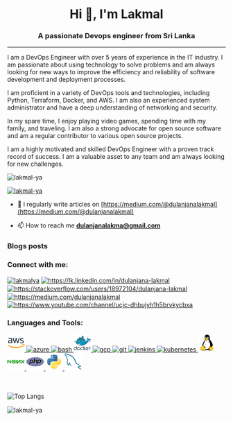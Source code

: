 <h1 align="center">Hi 👋, I'm Lakmal</h1>
<h3 align="center">A passionate Devops engineer from Sri Lanka</h3>
<hr>

I am a DevOps Engineer with over 5 years of experience in the IT industry. I am passionate about using technology to solve problems and am always looking for new ways to improve the efficiency and reliability of software development and deployment processes.

I am proficient in a variety of DevOps tools and technologies, including Python, Terraform, Docker, and AWS. I am also an experienced system administrator and have a deep understanding of networking and security.

In my spare time, I enjoy playing video games, spending time with my family, and traveling. I am also a strong advocate for open source software and am a regular contributor to various open source projects.

I am a highly motivated and skilled DevOps Engineer with a proven track record of success. I am a valuable asset to any team and am always looking for new challenges.
    
<p align="left"> <img src="https://komarev.com/ghpvc/?username=lakmal-ya&label=Profile%20views&color=0e75b6&style=flat" alt="lakmal-ya" /> </p>

<p align="left"> <a href="https://github.com/ryo-ma/github-profile-trophy"><img src="https://github-profile-trophy.vercel.app/?username=lakmal-ya" alt="lakmal-ya" /></a> </p>

- 📝 I regularly write articles on [https://medium.com/@dulanjanalakmal](https://medium.com/@dulanjanalakmal)

- 📫 How to reach me **dulanjanalakma@gmail.com**
    
### Blogs posts
<!-- BLOG-POST-LIST:START -->
<!-- BLOG-POST-LIST:END -->

<h3 align="left">Connect with me:</h3>
<p align="left">
<a href="https://dev.to/lakmalya" target="blank"><img align="center" src="https://raw.githubusercontent.com/rahuldkjain/github-profile-readme-generator/master/src/images/icons/Social/devto.svg" alt="lakmalya" height="30" width="40" /></a>
<a href="https://linkedin.com/in/https://lk.linkedin.com/in/dulanjana-lakmal" target="blank"><img align="center" src="https://raw.githubusercontent.com/rahuldkjain/github-profile-readme-generator/master/src/images/icons/Social/linked-in-alt.svg" alt="https://lk.linkedin.com/in/dulanjana-lakmal" height="30" width="40" /></a>
<a href="https://stackoverflow.com/users/https://stackoverflow.com/users/18972104/dulanjana-lakmal" target="blank"><img align="center" src="https://raw.githubusercontent.com/rahuldkjain/github-profile-readme-generator/master/src/images/icons/Social/stack-overflow.svg" alt="https://stackoverflow.com/users/18972104/dulanjana-lakmal" height="30" width="40" /></a>
<a href="https://medium.com/@dulanjanalakmal" target="blank"><img align="center" src="https://raw.githubusercontent.com/rahuldkjain/github-profile-readme-generator/master/src/images/icons/Social/medium.svg" alt="https://medium.com/dulanjanalakmal" height="30" width="40" /></a>
<a href="https://www.youtube.com/channel/UCjC-dHbUJYH1h5BRVkYcBxA" target="blank"><img align="center" src="https://raw.githubusercontent.com/rahuldkjain/github-profile-readme-generator/master/src/images/icons/Social/youtube.svg" alt="https://www.youtube.com/channel/ucjc-dhbujyh1h5brvkycbxa" height="30" width="40" /></a>
    
<h3 align="left">Languages and Tools:</h3>
<p align="left"> <a href="https://aws.amazon.com" target="_blank" rel="noreferrer"> <img src="https://raw.githubusercontent.com/devicons/devicon/master/icons/amazonwebservices/amazonwebservices-original-wordmark.svg" alt="aws" width="40" height="40"/> </a> <a href="https://azure.microsoft.com/en-in/" target="_blank" rel="noreferrer"> <img src="https://www.vectorlogo.zone/logos/microsoft_azure/microsoft_azure-icon.svg" alt="azure" width="40" height="40"/> </a> <a href="https://www.gnu.org/software/bash/" target="_blank" rel="noreferrer"> <img src="https://www.vectorlogo.zone/logos/gnu_bash/gnu_bash-icon.svg" alt="bash" width="40" height="40"/> </a> <a href="https://www.docker.com/" target="_blank" rel="noreferrer"> <img src="https://raw.githubusercontent.com/devicons/devicon/master/icons/docker/docker-original-wordmark.svg" alt="docker" width="40" height="40"/> </a> <a href="https://cloud.google.com" target="_blank" rel="noreferrer"> <img src="https://www.vectorlogo.zone/logos/google_cloud/google_cloud-icon.svg" alt="gcp" width="40" height="40"/> </a> <a href="https://git-scm.com/" target="_blank" rel="noreferrer"> <img src="https://www.vectorlogo.zone/logos/git-scm/git-scm-icon.svg" alt="git" width="40" height="40"/> </a> <a href="https://www.jenkins.io" target="_blank" rel="noreferrer"> <img src="https://www.vectorlogo.zone/logos/jenkins/jenkins-icon.svg" alt="jenkins" width="40" height="40"/> </a> <a href="https://kubernetes.io" target="_blank" rel="noreferrer"> <img src="https://www.vectorlogo.zone/logos/kubernetes/kubernetes-icon.svg" alt="kubernetes" width="40" height="40"/> </a> <a href="https://www.linux.org/" target="_blank" rel="noreferrer"> <img src="https://raw.githubusercontent.com/devicons/devicon/master/icons/linux/linux-original.svg" alt="linux" width="40" height="40"/> </a> <a href="https://www.nginx.com" target="_blank" rel="noreferrer"> <img src="https://raw.githubusercontent.com/devicons/devicon/master/icons/nginx/nginx-original.svg" alt="nginx" width="40" height="40"/> </a> <a href="https://www.php.net" target="_blank" rel="noreferrer"> <img src="https://raw.githubusercontent.com/devicons/devicon/master/icons/php/php-original.svg" alt="php" width="40" height="40"/> </a> <a href="https://www.python.org" target="_blank" rel="noreferrer"> <img src="https://raw.githubusercontent.com/devicons/devicon/master/icons/python/python-original.svg" alt="python" width="40" height="40"/> </a> 
<a href="https://www.mysql.com/" target="_blank" rel="noreferrer"> <img src="https://raw.githubusercontent.com/devicons/devicon/master/icons/mysql/mysql-original.svg" alt="python" width="40" height="40"/> </a>     
</p>

<br><br>
![Top Langs](https://github-readme-stats.vercel.app/api/top-langs/?username=lakmal-ya&layout=compact&langs_count=8&theme=dark)
 <br>
<p><img align="center" src="https://github-readme-streak-stats.herokuapp.com/?user=lakmal-ya&" alt="lakmal-ya" /></p>
